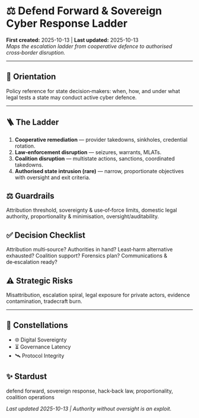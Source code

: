 # ⚖️ Defend Forward & Sovereign Cyber Response Ladder
**First created:** 2025-10-13  |  **Last updated:** 2025-10-13  
*Maps the escalation ladder from cooperative defence to authorised cross‑border disruption.*

---

## 🧭 Orientation  
Policy reference for state decision‑makers: when, how, and under what legal tests a state may conduct active cyber defence.

---

## 🪜 The Ladder  
1) **Cooperative remediation** — provider takedowns, sinkholes, credential rotation.  
2) **Law‑enforcement disruption** — seizures, warrants, MLATs.  
3) **Coalition disruption** — multistate actions, sanctions, coordinated takedowns.  
4) **Authorised state intrusion (rare)** — narrow, proportionate objectives with oversight and exit criteria.

## ⚖️ Guardrails  
Attribution threshold, sovereignty & use‑of‑force limits, domestic legal authority, proportionality & minimisation, oversight/auditability.

## ✅ Decision Checklist  
Attribution multi‑source? Authorities in hand? Least‑harm alternative exhausted? Coalition support? Forensics plan? Communications & de‑escalation ready?

## ⚠️ Strategic Risks  
Misattribution, escalation spiral, legal exposure for private actors, evidence contamination, tradecraft burn.

---

## 🌌 Constellations  
- 🌐 Digital Sovereignty  
- ⏳ Governance Latency  
- 🛰️ Protocol Integrity  

## ✨ Stardust  
defend forward, sovereign response, hack‑back law, proportionality, coalition operations  

*Last updated 2025-10-13 | Authority without oversight is an exploit.*
